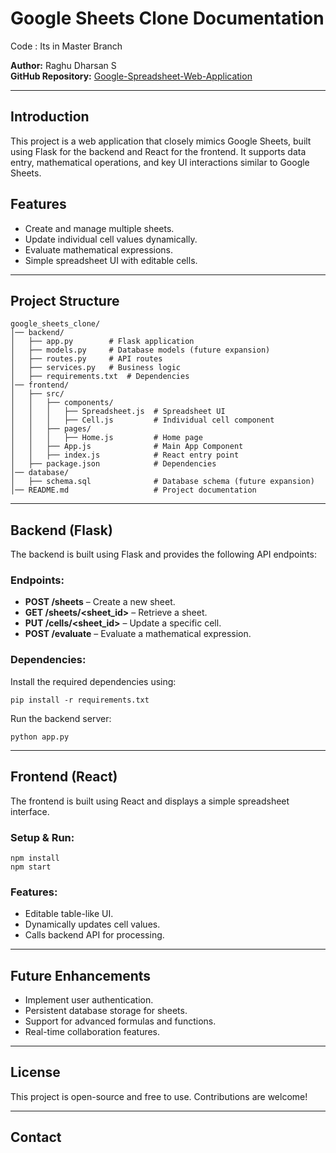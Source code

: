 # Google Sheets Clone Documentation

Code : Its in Master Branch

**Author:** Raghu Dharsan S  
**GitHub Repository:** [Google-Spreadsheet-Web-Application](https://github.com/srdraghu/Google-Spreadsheet-Web-Application)

---

## Introduction
This project is a web application that closely mimics Google Sheets, built using Flask for the backend and React for the frontend. It supports data entry, mathematical operations, and key UI interactions similar to Google Sheets.

## Features
- Create and manage multiple sheets.
- Update individual cell values dynamically.
- Evaluate mathematical expressions.
- Simple spreadsheet UI with editable cells.

---

## Project Structure
```
google_sheets_clone/
│── backend/
│   ├── app.py        # Flask application
│   ├── models.py     # Database models (future expansion)
│   ├── routes.py     # API routes
│   ├── services.py   # Business logic
│   ├── requirements.txt  # Dependencies
│── frontend/
│   ├── src/
│   │   ├── components/
│   │   │   ├── Spreadsheet.js  # Spreadsheet UI
│   │   │   ├── Cell.js         # Individual cell component
│   │   ├── pages/
│   │   │   ├── Home.js         # Home page
│   │   ├── App.js              # Main App Component
│   │   ├── index.js            # React entry point
│   ├── package.json            # Dependencies
│── database/
│   ├── schema.sql              # Database schema (future expansion)
│── README.md                   # Project documentation
```

---

## Backend (Flask)
The backend is built using Flask and provides the following API endpoints:

### Endpoints:
- **POST /sheets** – Create a new sheet.
- **GET /sheets/<sheet_id>** – Retrieve a sheet.
- **PUT /cells/<sheet_id>** – Update a specific cell.
- **POST /evaluate** – Evaluate a mathematical expression.

### Dependencies:
Install the required dependencies using:
```
pip install -r requirements.txt
```

Run the backend server:
```
python app.py
```

---

## Frontend (React)
The frontend is built using React and displays a simple spreadsheet interface.

### Setup & Run:
```
npm install
npm start
```

### Features:
- Editable table-like UI.
- Dynamically updates cell values.
- Calls backend API for processing.

---

## Future Enhancements
- Implement user authentication.
- Persistent database storage for sheets.
- Support for advanced formulas and functions.
- Real-time collaboration features.

---

## License
This project is open-source and free to use. Contributions are welcome!

---

## Contact


